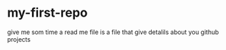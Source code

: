 # my-first-repo
give me som time 
a read me file is a file that give detalils about you github projects
